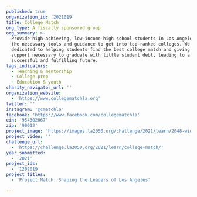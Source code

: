 ```yaml
---
published: true
organization_id: '2021019'
title: College Match
org_type: A fiscally sponsored group
org_summary: >-
  Provide high-achieving, low-income high school students in Los Angeles County
  the necessary tools and guidance to get into top-ranked colleges. We are
  dedicated to helping students find the best college match and giving them the
  support necessary to graduate with little student debt, leading to a
  successful and fulfilling future.
tags_indicators:
  - Teaching & mentorship
  - College prep
  - Education & youth
charity_navigator_url: ''
organization_website:
  - 'https://www.collegematchla.org'
twitter: ''
instagram: '@cmatchla'
facebook: 'https://www.facebook.com/collegematchla'
ein: '954302067'
zip: '90012'
project_image: 'https://images.la2050.org/challenge/2021/learn/2048-wide/college-match.jpg'
project_video: ''
challenge_url:
  - 'https://challenge.la2050.org/2021/learn/college-match/'
year_submitted:
  - '2021'
project_ids:
  - '1202019'
project_titles:
  - 'Project Match: Shaping the Leaders of Los Angeles'

---
```

